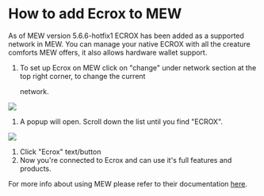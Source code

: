 # How to add Ecrox to MEW

As of MEW version 5.6.6-hotfix1 ECROX has been added as a supported network in MEW. You can manage your native ECROX with all the creature comforts MEW offers, it also allows hardware wallet support.

1. To set up Ecrox on MEW click on "change" under network section at the top right corner, to change the current 

   network.

![](https://github.com/fuseio/docs/tree/ad5158afdcedc7ce1ca0e544a34919e024a0ed03/.gitbook/assets/MEW_1.png)

1. A popup will open. Scroll down the list until you find "ECROX".

![](https://github.com/fuseio/docs/tree/ad5158afdcedc7ce1ca0e544a34919e024a0ed03/.gitbook/assets/MEW_2.png)

1. Click "Ecrox" text/button
2. Now you're connected to Ecrox and can use it's full features and products.

For more info about using MEW please refer to their documentation [here](https://kb.myetherwallet.com/).

